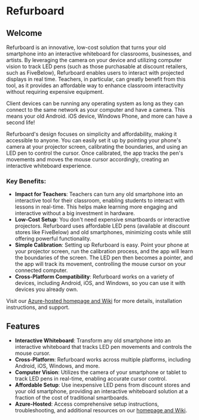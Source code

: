 # Refurboard

## Welcome

Refurboard is an innovative, low-cost solution that turns your old smartphone into an interactive whiteboard for classrooms, businesses, and artists. By leveraging the camera on your device and utilizing computer vision to track LED pens (such as those purchasable at discount retailers, such as FiveBelow), Refurboard enables users to interact with projected displays in real time. Teachers, in particular, can greatly benefit from this tool, as it provides an affordable way to enhance classroom interactivity without requiring expensive equipment.

Client devices can be running any operating system as long as they can connect to the same network as your computer and have a camera. This means your old Android. iOS device, Windows Phone, and more can have a second life!

Refurboard's design focuses on simplicity and affordability, making it accessible to anyone. You can easily set it up by pointing your phone's camera at your projector screen, calibrating the boundaries, and using an LED pen to control the cursor. Once calibrated, the app tracks the pen's movements and moves the mouse cursor accordingly, creating an interactive whiteboard experience.

### Key Benefits:
- **Impact for Teachers**: Teachers can turn any old smartphone into an interactive tool for their classroom, enabling students to interact with lessons in real-time. This helps make learning more engaging and interactive without a big investment in hardware.
- **Low-Cost Setup**: You don't need expensive smartboards or interactive projectors. Refurboard uses affordable LED pens (available at discount stores like FiveBelow) and old smartphones, minimizing costs while still offering powerful functionality.
- **Simple Calibration**: Setting up Refurboard is easy. Point your phone at your projector screen, run the calibration process, and the app will learn the boundaries of the screen. The LED pen then becomes a pointer, and the app will track its movement, controlling the mouse cursor on your connected computer.
- **Cross-Platform Compatibility**: Refurboard works on a variety of devices, including Android, iOS, and Windows, so you can use it with devices you already own.

Visit our [Azure-hosted homepage and Wiki](https://refurboard.com) for more details, installation instructions, and support.

## Features

- **Interactive Whiteboard**: Transform any old smartphone into an interactive whiteboard that tracks LED pen movements and controls the mouse cursor.
- **Cross-Platform**: Refurboard works across multiple platforms, including Android, iOS, Windows, and more.
- **Computer Vision**: Utilizes the camera of your smartphone or tablet to track LED pens in real-time, enabling accurate cursor control.
- **Affordable Setup**: Use inexpensive LED pens from discount stores and your old smartphone, providing an interactive whiteboard solution at a fraction of the cost of traditional smartboards.
- **Azure-Hosted**: Access comprehensive setup instructions, troubleshooting, and additional resources on our [homepage and Wiki](https://refurboard.com).